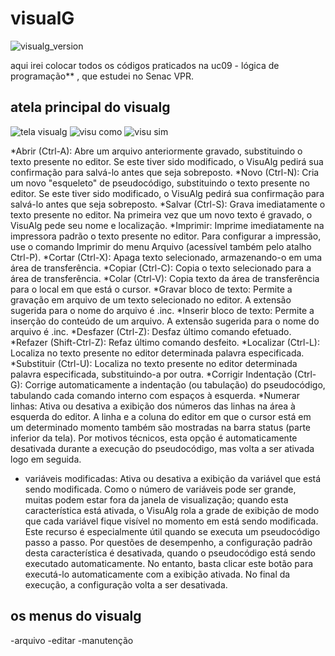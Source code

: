 # visualG
![visualg_version](https://img.shields.io/badge/visualg-3.0-brightgreen.svg)

aqui irei colocar todos os códigos praticados na uc09 -
 lógica de programação** , que estudei no Senac VPR.

## atela principal do visualg
![tela visualg](https://user-images.githubusercontent.com/52284136/60517191-9e475780-9cb5-11e9-8838-4104d3840d11.png)
![visu como](https://user-images.githubusercontent.com/52284136/60517222-ac957380-9cb5-11e9-90d9-5bb5d7434159.png)
![visu sim](https://user-images.githubusercontent.com/52284136/60517240-b0c19100-9cb5-11e9-9eeb-babb33d8694f.png)

*Abrir (Ctrl-A): Abre um arquivo anteriormente gravado, substituindo o texto presente no editor. Se este tiver sido modificado, o VisuAlg pedirá sua confirmação para salvá-lo antes que seja sobreposto.
*Novo (Ctrl-N): Cria um novo "esqueleto" de pseudocódigo, substituindo o texto presente no editor. Se este tiver sido modificado, o VisuAlg pedirá sua confirmação para salvá-lo antes que seja sobreposto.
*Salvar (Ctrl-S): Grava imediatamente o texto presente no editor. Na primeira vez que um novo texto é gravado, o VisuAlg pede seu nome e localização.
*Imprimir: Imprime imediatamente na impressora padrão o texto presente no editor. Para configurar a impressão, use o comando Imprimir do menu Arquivo (acessível também pelo atalho Ctrl-P).
*Cortar (Ctrl-X): Apaga texto selecionado, armazenando-o em uma área de transferência.
*Copiar (Ctrl-C): Copia o texto selecionado para a área de transferência.
*Colar (Ctrl-V): Copia texto da área de transferência para o local em que está o cursor.
*Gravar bloco de texto: Permite a gravação em arquivo de um texto selecionado no editor. A extensão sugerida para o nome do arquivo é .inc.
*Inserir bloco de texto: Permite a inserção do conteúdo de um arquivo. A extensão sugerida para o nome do arquivo é .inc.
*Desfazer (Ctrl-Z): Desfaz último comando efetuado.
*Refazer (Shift-Ctrl-Z): Refaz último comando desfeito.
*Localizar (Ctrl-L): Localiza no texto presente no editor determinada palavra especificada.
*Substituir (Ctrl-U): Localiza no texto presente no editor determinada palavra especificada, substituindo-a por outra.
*Corrigir Indentação (Ctrl-G): Corrige automaticamente a indentação (ou tabulação) do pseudocódigo, tabulando cada comando interno com espaços à esquerda.
*Numerar linhas: Ativa ou desativa a exibição dos números das linhas na área à esquerda do editor. A linha e a coluna do editor em que o cursor está em um determinado momento também são mostradas na barra   status (parte inferior da tela). Por motivos técnicos, esta opção é automaticamente desativada durante a execução do pseudocódigo, mas volta a ser ativada logo em seguida.
*  variáveis modificadas: Ativa ou desativa a exibição da variável que está sendo modificada. Como o número de variáveis pode ser grande, muitas podem estar fora da janela de visualização; quando esta característica está ativada, o VisuAlg rola a grade de exibição de modo que cada variável fique visível no momento em está sendo modificada. Este recurso é especialmente útil quando se executa um pseudocódigo passo a passo. Por questões de desempenho, a configuração padrão desta característica é desativada, quando o pseudocódigo está sendo executado automaticamente. No entanto, basta clicar este botão para executá-lo automaticamente com a exibição ativada. No final da execução, a configuração volta a ser desativada.




## os menus do visualg
-arquivo
-editar
-manutenção
